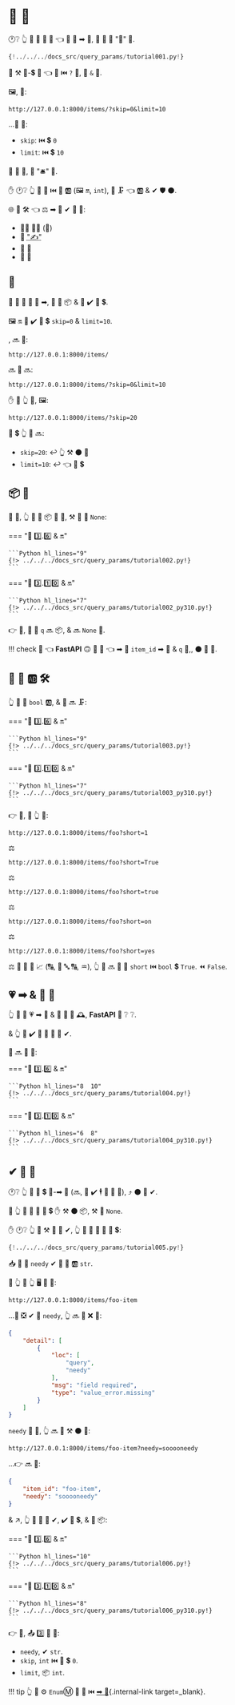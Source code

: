 # 🔢 🔢

🕐❔ 👆 📣 🎏 🔢 🔢 👈 🚫 🍕 ➡ 🔢, 👫 🔁 🔬 "🔢" 🔢.

```Python hl_lines="9"
{!../../../docs_src/query_params/tutorial001.py!}
```

🔢 ⚒ 🔑-💲 👫 👈 🚶 ⏮️ `?` 📛, 🎏 `&` 🦹.

🖼, 📛:

```
http://127.0.0.1:8000/items/?skip=0&limit=10
```

...🔢 🔢:

* `skip`: ⏮️ 💲 `0`
* `limit`: ⏮️ 💲 `10`

👫 🍕 📛, 👫 "🛎" 🎻.

✋️ 🕐❔ 👆 📣 👫 ⏮️ 🐍 🆎 (🖼 🔛, `int`), 👫 🗜 👈 🆎 &amp; ✔ 🛡 ⚫️.

🌐 🎏 🛠️ 👈 ⚖ ➡ 🔢 ✔ 🔢 🔢:

* 👨‍🎨 🐕‍🦺 (🎲)
* 💽 <abbr title="converting the string that comes from an HTTP request into Python data">"✍"</abbr>
* 💽 🔬
* 🏧 🧾

## 🔢

🔢 🔢 🚫 🔧 🍕 ➡, 👫 💪 📦 &amp; 💪 ✔️ 🔢 💲.

🖼 🔛 👫 ✔️ 🔢 💲 `skip=0` &amp; `limit=10`.

, 🔜 📛:

```
http://127.0.0.1:8000/items/
```

🔜 🎏 🔜:

```
http://127.0.0.1:8000/items/?skip=0&limit=10
```

✋️ 🚥 👆 🚶, 🖼:

```
http://127.0.0.1:8000/items/?skip=20
```

🔢 💲 👆 🔢 🔜:

* `skip=20`: ↩️ 👆 ⚒ ⚫️ 📛
* `limit=10`: ↩️ 👈 🔢 💲

## 📦 🔢

🎏 🌌, 👆 💪 📣 📦 🔢 🔢, ⚒ 👫 🔢 `None`:

=== "🐍 3️⃣.6️⃣ &amp; 🔛"

    ```Python hl_lines="9"
    {!> ../../../docs_src/query_params/tutorial002.py!}
    ```

=== "🐍 3️⃣.1️⃣0️⃣ &amp; 🔛"

    ```Python hl_lines="7"
    {!> ../../../docs_src/query_params/tutorial002_py310.py!}
    ```

👉 💼, 🔢 🔢 `q` 🔜 📦, &amp; 🔜 `None` 🔢.

!!! check
    👀 👈 **FastAPI** 🙃 🥃 👀 👈 ➡ 🔢 `item_id` ➡ 🔢 &amp; `q` 🚫,, ⚫️ 🔢 🔢.

## 🔢 🔢 🆎 🛠️

👆 💪 📣 `bool` 🆎, &amp; 👫 🔜 🗜:

=== "🐍 3️⃣.6️⃣ &amp; 🔛"

    ```Python hl_lines="9"
    {!> ../../../docs_src/query_params/tutorial003.py!}
    ```

=== "🐍 3️⃣.1️⃣0️⃣ &amp; 🔛"

    ```Python hl_lines="7"
    {!> ../../../docs_src/query_params/tutorial003_py310.py!}
    ```

👉 💼, 🚥 👆 🚶:

```
http://127.0.0.1:8000/items/foo?short=1
```

⚖️

```
http://127.0.0.1:8000/items/foo?short=True
```

⚖️

```
http://127.0.0.1:8000/items/foo?short=true
```

⚖️

```
http://127.0.0.1:8000/items/foo?short=on
```

⚖️

```
http://127.0.0.1:8000/items/foo?short=yes
```

⚖️ 🙆 🎏 💼 📈 (🔠, 🥇 🔤 🔠, ♒️), 👆 🔢 🔜 👀 🔢 `short` ⏮️ `bool` 💲 `True`. ⏪ `False`.


## 💗 ➡ &amp; 🔢 🔢

👆 💪 📣 💗 ➡ 🔢 &amp; 🔢 🔢 🎏 🕰, **FastAPI** 💭 ❔ ❔.

&amp; 👆 🚫 ✔️ 📣 👫 🙆 🎯 ✔.

👫 🔜 🔬 📛:

=== "🐍 3️⃣.6️⃣ &amp; 🔛"

    ```Python hl_lines="8  10"
    {!> ../../../docs_src/query_params/tutorial004.py!}
    ```

=== "🐍 3️⃣.1️⃣0️⃣ &amp; 🔛"

    ```Python hl_lines="6  8"
    {!> ../../../docs_src/query_params/tutorial004_py310.py!}
    ```

## ✔ 🔢 🔢

🕐❔ 👆 📣 🔢 💲 🚫-➡ 🔢 (🔜, 👥 ✔️ 🕴 👀 🔢 🔢), ⤴️ ⚫️ 🚫 ✔.

🚥 👆 🚫 💚 🚮 🎯 💲 ✋️ ⚒ ⚫️ 📦, ⚒ 🔢 `None`.

✋️ 🕐❔ 👆 💚 ⚒ 🔢 🔢 ✔, 👆 💪 🚫 📣 🙆 🔢 💲:

```Python hl_lines="6-7"
{!../../../docs_src/query_params/tutorial005.py!}
```

📥 🔢 🔢 `needy` ✔ 🔢 🔢 🆎 `str`.

🚥 👆 📂 👆 🖥 📛 💖:

```
http://127.0.0.1:8000/items/foo-item
```

...🍵 ❎ ✔ 🔢 `needy`, 👆 🔜 👀 ❌ 💖:

```JSON
{
    "detail": [
        {
            "loc": [
                "query",
                "needy"
            ],
            "msg": "field required",
            "type": "value_error.missing"
        }
    ]
}
```

`needy` 🚚 🔢, 👆 🔜 💪 ⚒ ⚫️ 📛:

```
http://127.0.0.1:8000/items/foo-item?needy=sooooneedy
```

...👉 🔜 👷:

```JSON
{
    "item_id": "foo-item",
    "needy": "sooooneedy"
}
```

&amp; ↗️, 👆 💪 🔬 🔢 ✔, ✔️ 🔢 💲, &amp; 🍕 📦:

=== "🐍 3️⃣.6️⃣ &amp; 🔛"

    ```Python hl_lines="10"
    {!> ../../../docs_src/query_params/tutorial006.py!}
    ```

=== "🐍 3️⃣.1️⃣0️⃣ &amp; 🔛"

    ```Python hl_lines="8"
    {!> ../../../docs_src/query_params/tutorial006_py310.py!}
    ```

👉 💼, 📤 3️⃣ 🔢 🔢:

* `needy`, ✔ `str`.
* `skip`, `int` ⏮️ 🔢 💲 `0`.
* `limit`, 📦 `int`.

!!! tip
    👆 💪 ⚙️ `Enum`Ⓜ 🎏 🌌 ⏮️ [➡ 🔢](path-params.md#predefined-values){.internal-link target=_blank}.
